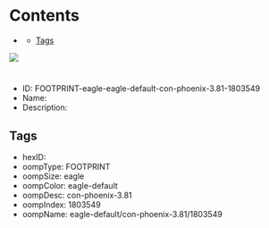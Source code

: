 



Contents
========

* [](#)
	* [Tags](#tags)
  
![][im]
# 

- ID: FOOTPRINT-eagle-eagle-default-con-phoenix-3.81-1803549
- Name: 
- Description: 

## Tags

- hexID: 
- oompType: FOOTPRINT
- oompSize: eagle
- oompColor: eagle-default
- oompDesc: con-phoenix-3.81
- oompIndex: 1803549
- oompName: eagle-default/con-phoenix-3.81/1803549



[im]: image.png

